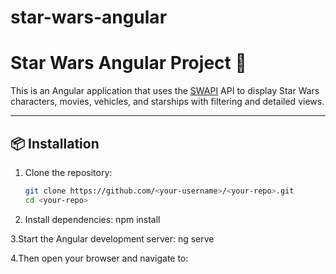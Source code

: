 # star-wars-angular
# Star Wars Angular Project 🚀

This is an Angular application that uses the [SWAPI](https://swapi.dev/) API to display Star Wars characters, movies, vehicles, and starships with filtering and detailed views.

---

## 📦 Installation

1. Clone the repository:
   ```bash
   git clone https://github.com/<your-username>/<your-repo>.git
   cd <your-repo>
2. Install dependencies:
npm install

3.Start the Angular development server:
  ng serve

4.Then open your browser and navigate to:
